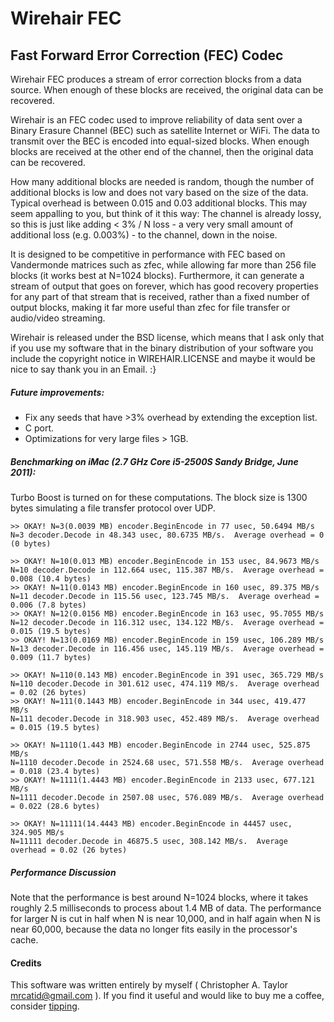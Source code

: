 # Wirehair FEC
## Fast Forward Error Correction (FEC) Codec

Wirehair FEC produces a stream of error correction blocks from a
data source.  When enough of these blocks are received, the original
data can be recovered.

Wirehair is an FEC codec used to improve reliability of data sent
over a Binary Erasure Channel (BEC) such as satellite Internet or WiFi.
The data to transmit over the BEC is encoded into equal-sized blocks.
When enough blocks are received at the other end of the channel, then
the original data can be recovered.

How many additional blocks are needed is random, though the number
of additional blocks is low and does not vary based on the size of the
data.  Typical overhead is between 0.015 and 0.03 additional blocks.
This may seem appalling to you, but think of it this way: The channel
is already lossy, so this is just like adding < 3% / N loss - a very
very small amount of additional loss (e.g. 0.003%) - to the channel,
down in the noise.

It is designed to be competitive in performance with FEC based on
Vandermonde matrices such as zfec, while allowing far more than 256
file blocks (it works best at N=1024 blocks).  Furthermore, it can
generate a stream of output that goes on forever, which has good
recovery properties for any part of that stream that is received,
rather than a fixed number of output blocks, making it far more
useful than zfec for file transfer or audio/video streaming.

Wirehair is released under the BSD license, which means that I ask
only that if you use my software that in the binary distribution of your
software you include the copyright notice in WIREHAIR.LICENSE and maybe
it would be nice to say thank you in an Email. :}


##### Future improvements:

+ Fix any seeds that have >3% overhead by extending the exception list.
+ C port.
+ Optimizations for very large files > 1GB.


##### Benchmarking on iMac (2.7 GHz Core i5-2500S Sandy Bridge, June 2011):

Turbo Boost is turned on for these computations.  The block size is 1300 bytes
simulating a file transfer protocol over UDP.

~~~
>> OKAY! N=3(0.0039 MB) encoder.BeginEncode in 77 usec, 50.6494 MB/s
N=3 decoder.Decode in 48.343 usec, 80.6735 MB/s.  Average overhead = 0 (0 bytes)

>> OKAY! N=10(0.013 MB) encoder.BeginEncode in 153 usec, 84.9673 MB/s
N=10 decoder.Decode in 112.664 usec, 115.387 MB/s.  Average overhead = 0.008 (10.4 bytes)
>> OKAY! N=11(0.0143 MB) encoder.BeginEncode in 160 usec, 89.375 MB/s
N=11 decoder.Decode in 115.56 usec, 123.745 MB/s.  Average overhead = 0.006 (7.8 bytes)
>> OKAY! N=12(0.0156 MB) encoder.BeginEncode in 163 usec, 95.7055 MB/s
N=12 decoder.Decode in 116.312 usec, 134.122 MB/s.  Average overhead = 0.015 (19.5 bytes)
>> OKAY! N=13(0.0169 MB) encoder.BeginEncode in 159 usec, 106.289 MB/s
N=13 decoder.Decode in 116.456 usec, 145.119 MB/s.  Average overhead = 0.009 (11.7 bytes)

>> OKAY! N=110(0.143 MB) encoder.BeginEncode in 391 usec, 365.729 MB/s
N=110 decoder.Decode in 301.612 usec, 474.119 MB/s.  Average overhead = 0.02 (26 bytes)
>> OKAY! N=111(0.1443 MB) encoder.BeginEncode in 344 usec, 419.477 MB/s
N=111 decoder.Decode in 318.903 usec, 452.489 MB/s.  Average overhead = 0.015 (19.5 bytes)

>> OKAY! N=1110(1.443 MB) encoder.BeginEncode in 2744 usec, 525.875 MB/s
N=1110 decoder.Decode in 2524.68 usec, 571.558 MB/s.  Average overhead = 0.018 (23.4 bytes)
>> OKAY! N=1111(1.4443 MB) encoder.BeginEncode in 2133 usec, 677.121 MB/s
N=1111 decoder.Decode in 2507.08 usec, 576.089 MB/s.  Average overhead = 0.022 (28.6 bytes)

>> OKAY! N=11111(14.4443 MB) encoder.BeginEncode in 44457 usec, 324.905 MB/s
N=11111 decoder.Decode in 46875.5 usec, 308.142 MB/s.  Average overhead = 0.02 (26 bytes)
~~~


##### Performance Discussion

Note that the performance is best around N=1024 blocks, where it takes roughly
2.5 milliseconds to process about 1.4 MB of data.  The performance for larger N
is cut in half when N is near 10,000, and in half again when N is near 60,000,
because the data no longer fits easily in the processor's cache.


#### Credits

This software was written entirely by myself ( Christopher A. Taylor <mrcatid@gmail.com> ).  If you
find it useful and would like to buy me a coffee, consider [tipping](https://www.gittip.com/catid/).

